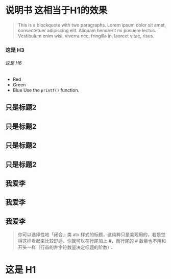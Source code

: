 # 说明书  这相当于H1的效果
>This is a blockquote with two paragraphs. Lorem ipsum dolor sit amet,
consectetuer adipiscing elit. Aliquam hendrerit mi posuere lectus.
Vestibulum enim wisi, viverra nec, fringilla in, laoreet vitae, risus.
### 这是 H3 ######
###### 这是 H6

*   Red
*   Green
*   Blue
Use the `printf()` function.
## 只是标题2 
## 只是标题2 
## 只是标题2 
## 只是标题2 
## 我爱李
## 我爱李
## 我爱李
>你可以选择性地「闭合」类 atx 样式的标题，这纯粹只是美观用的，若是觉得这样看起来比较舒适，你就可以在行尾加上 #，而行尾的 # 数量也不用和开头一样（行首的井字符数量决定标题的阶数）：

# 这是 H1 #
